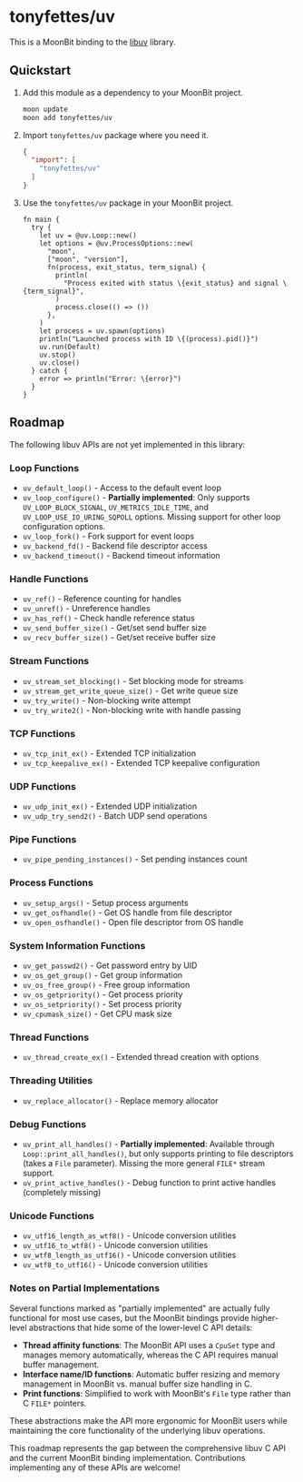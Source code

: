# tonyfettes/uv

This is a MoonBit binding to the [libuv](https://libuv.org) library.

## Quickstart

1. Add this module as a dependency to your MoonBit project.

   ```bash
   moon update
   moon add tonyfettes/uv
   ```

2. Import `tonyfettes/uv` package where you need it.

   ```json
   {
     "import": [
       "tonyfettes/uv"
     ]
   }
   ```

3. Use the `tonyfettes/uv` package in your MoonBit project.

   ```moonbit
   fn main {
     try {
       let uv = @uv.Loop::new()
       let options = @uv.ProcessOptions::new(
         "moon",
         ["moon", "version"],
         fn(process, exit_status, term_signal) {
           println(
             "Process exited with status \{exit_status} and signal \{term_signal}",
           )
           process.close(() => ())
         },
       )
       let process = uv.spawn(options)
       println("Launched process with ID \{(process).pid()}")
       uv.run(Default)
       uv.stop()
       uv.close()
     } catch {
       error => println("Error: \{error}")
     }
   }
   ```

## Roadmap

The following libuv APIs are not yet implemented in this library:

### Loop Functions

- `uv_default_loop()` - Access to the default event loop
- `uv_loop_configure()` - **Partially implemented**: Only supports `UV_LOOP_BLOCK_SIGNAL`, `UV_METRICS_IDLE_TIME`, and `UV_LOOP_USE_IO_URING_SQPOLL` options. Missing support for other loop configuration options.
- `uv_loop_fork()` - Fork support for event loops
- `uv_backend_fd()` - Backend file descriptor access
- `uv_backend_timeout()` - Backend timeout information

### Handle Functions

- `uv_ref()` - Reference counting for handles
- `uv_unref()` - Unreference handles
- `uv_has_ref()` - Check handle reference status
- `uv_send_buffer_size()` - Get/set send buffer size
- `uv_recv_buffer_size()` - Get/set receive buffer size

### Stream Functions

- `uv_stream_set_blocking()` - Set blocking mode for streams
- `uv_stream_get_write_queue_size()` - Get write queue size
- `uv_try_write()` - Non-blocking write attempt
- `uv_try_write2()` - Non-blocking write with handle passing

### TCP Functions

- `uv_tcp_init_ex()` - Extended TCP initialization
- `uv_tcp_keepalive_ex()` - Extended TCP keepalive configuration

### UDP Functions

- `uv_udp_init_ex()` - Extended UDP initialization
- `uv_udp_try_send2()` - Batch UDP send operations

### Pipe Functions

- `uv_pipe_pending_instances()` - Set pending instances count

### Process Functions

- `uv_setup_args()` - Setup process arguments
- `uv_get_osfhandle()` - Get OS handle from file descriptor
- `uv_open_osfhandle()` - Open file descriptor from OS handle

### System Information Functions

- `uv_get_passwd2()` - Get password entry by UID
- `uv_os_get_group()` - Get group information
- `uv_os_free_group()` - Free group information
- `uv_os_getpriority()` - Get process priority
- `uv_os_setpriority()` - Set process priority
- `uv_cpumask_size()` - Get CPU mask size

### Thread Functions

- `uv_thread_create_ex()` - Extended thread creation with options

### Threading Utilities

- `uv_replace_allocator()` - Replace memory allocator

### Debug Functions

- `uv_print_all_handles()` - **Partially implemented**: Available through `Loop::print_all_handles()`, but only supports printing to file descriptors (takes a `File` parameter). Missing the more general `FILE*` stream support.
- `uv_print_active_handles()` - Debug function to print active handles (completely missing)

### Unicode Functions

- `uv_utf16_length_as_wtf8()` - Unicode conversion utilities
- `uv_utf16_to_wtf8()` - Unicode conversion utilities
- `uv_wtf8_length_as_utf16()` - Unicode conversion utilities
- `uv_wtf8_to_utf16()` - Unicode conversion utilities

### Notes on Partial Implementations

Several functions marked as "partially implemented" are actually fully functional for most use cases, but the MoonBit bindings provide higher-level abstractions that hide some of the lower-level C API details:

- **Thread affinity functions**: The MoonBit API uses a `CpuSet` type and manages memory automatically, whereas the C API requires manual buffer management.
- **Interface name/ID functions**: Automatic buffer resizing and memory management in MoonBit vs. manual buffer size handling in C.
- **Print functions**: Simplified to work with MoonBit's `File` type rather than C `FILE*` pointers.

These abstractions make the API more ergonomic for MoonBit users while maintaining the core functionality of the underlying libuv operations.

This roadmap represents the gap between the comprehensive libuv C API and the current MoonBit binding implementation. Contributions implementing any of these APIs are welcome!
